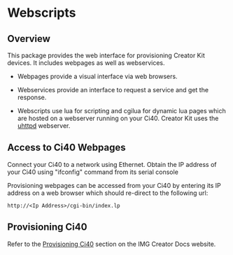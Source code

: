 # Webscripts

## Overview

This package provides the web interface for provisioning Creator Kit devices. It includes webpages as well as webservices.

 - Webpages provide a visual interface via web browsers.

 - Webservices provide an interface to request a service and get the response.

 - Webscripts use lua for scripting and cgilua for dynamic lua pages which are hosted on a webserver running on your Ci40.
Creator Kit uses the <a href="http://wiki.openwrt.org/doc/howto/http.uhttpd">uhttpd</a> webserver.

## Access to Ci40 Webpages

Connect your Ci40 to a network using Ethernet. Obtain the IP address of your Ci40 using "ifconfig" command from its serial console

Provisioning webpages can be accessed from your Ci40 by entering its IP address on a web browser which should re-direct to the following url:

    http://<Ip Address>/cgi-bin/index.lp

## Provisioning Ci40

Refer to the [Provisioning Ci40](https://docs.imgcreator.io/creator/creator-kit/toolbox/#registering-ci40) section on the IMG Creator Docs website.
